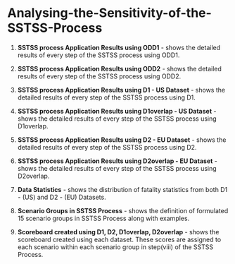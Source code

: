 # Analysing-the-Sensitivity-of-the-SSTSS-Process

1. **SSTSS process Application Results using ODD1**  - shows the  detailed results of every step of the SSTSS process using ODD1. </br>

2. **SSTSS process Application Results using ODD2**  -  shows the  detailed results of every step of the SSTSS process using ODD2. </br>

3. **SSTSS process Application Results using D1 - US Dataset** - shows the  detailed results of every step of the SSTSS process using D1. </br>

4. **SSTSS process Application Results using D1overlap - US Dataset** - shows the  detailed results of every step of the SSTSS process using D1overlap. </br>

5. **SSTSS process Application Results using D2 - EU Dataset** - shows the  detailed results of every step of the SSTSS process using D2. </br>

6. **SSTSS process Application Results using D2overlap - EU Dataset** - shows the  detailed results of every step of the SSTSS process using D2overlap.</br>

7. **Data Statistics** - shows the distribution of fatality statistics from both D1 - (US) and D2 - (EU) Datasets.

8. **Scenario Groups in SSTSS Process** - shows the definition of formulated 15 scenario groups in SSTSS Process along with examples.
  
9. **Scoreboard created using D1, D2, D1overlap, D2overlap**  - shows the scoreboard created using each dataset. These scores are assigned to each scenario within each scenario group in step(viii) of the SSTSS Process.
